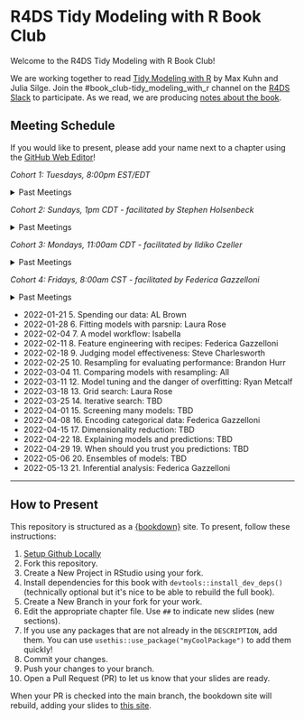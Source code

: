 # R4DS Tidy Modeling with R Book Club

Welcome to the R4DS Tidy Modeling with R Book Club!

We are working together to read [Tidy Modeling with R](https://www.tmwr.org/) by Max Kuhn and Julia Silge.
Join the #book_club-tidy_modeling_with_r channel on the [R4DS Slack](https://r4ds.io/join) to participate.
As we read, we are producing [notes about the book](https://r4ds.github.io/bookclub-tmwr/).

## Meeting Schedule

If you would like to present, please add your name next to a chapter using the [GitHub Web Editor](https://youtu.be/d41oc2OMAuI)!

*Cohort 1: Tuesdays, 8:00pm EST/EDT*

<details>
  <summary> Past Meetings </summary>

- 2021-01-05: Chapter 1: Software for modeling: Jon Harmon
- 2021-01-12: Chapter 2: A tidyverse primer: Jonathan Trattner
- 2021-01-19: Chapter 3: A review of R modeling fundamentals: Tony ElHabr
- 2021-01-26: Chapter 4: The Ames housing data: Tan Ho
- 2021-02-02: Chapter 5: Spending our data: Asmae Toumi
- 2021-02-09: Chapter 6: Feature engineering with recipes: Pavitra Chakravarty
- 2021-02-16: Chapter 7: Fitting models with parsnip: Jordan Krogmann
- 2021-02-23: Chapter 8: A model workflow: Ben Gramza
- 2021-03-02: Chapter 9: Judging model effectiveness: Joe Sydlowski
- 2021-03-09: Q&A with authors Max Kuhn & Julia Silge: Chapters 1-9
- 2021-03-16: Chapter 10: Resampling for evaluating performance: Asmae Toumi/Jon Harmon
- 2021-03-23: Chapter 11: Comparing models with resampling: Jon Harmon
- 2021-03-30: Chapter 12: Modeling tuning and the dangers of overfitting: Andrew Farina
- 2021-04-06: Chapter 13: Grid search: Jim Gruman
- 2021-04-13: Chapter 14: Iterative search: Asmae Toumi
- 2021-04-20: Chapter 15: Screening many models: Tony ElHabr
- 2021-05-11: What we missed about {workflowsets}
- 2021-05-18: Q&A with authors Max Kuhn & Julia Silge: Chapters 10-15
- 2021-05-25: Stacks: Asmae Toumi
- 2021-06-01: More Stacks: Tony ElHabr
- 2021-08-31: Chapter 17: Dimensionality reduction: Jon Harmon
- 2021-09-07: Chapter 18: Explaining models and predictions: Joe Sydlowski
- 2021-09-14: Chapter 19: When should you trust your predictions?: Tony ElHabr
- 2021-10-05: Chapter 20: Ensembles of models: Asmae Toumi and Simon Couch
- 2021-10-19: SLICED finale exploration: Tony ElHabr
</details>


*Cohort 2: Sundays, 1pm CDT - facilitated by Stephen Holsenbeck*

<details>
  <summary> Past Meetings </summary>

- 2021-02-07: Chapter 1: Software for modeling: Stephen Holsenbeck
- 2021-02-14: Chapter 2: A tidyverse primer: Kevin Kent
- 2021-02-21: Chapter 3: A review of R modeling fundamentals: Layla Bouzoubaa
- 2021-02-28: Chapter 4: The Ames housing data: Amélie Gourdon-Kanhukamwe
- 2021-03-07: Chapter 5: Spending our data: Amélie Gourdon-Kanhukamwe
- 2021-03-21: Chapter 6: Feature engineering with recipes: Graeme Davidson
- 2021-03-28: AI Ethics
- 2021-04-11: Chapter 7: Fitting models with parsnip: Shamsuddeen Hassan Muhammad
- 2021-04-18: Chapter 9: Judging model effectiveness: Luke Shaw
- 2021-04-25: Chapter 8: A model workflow: Kevin Kent
- 2021-05-02: Chapter 10: Resampling for evaluating performance: Rahul Bahadur
- 2021-05-09: Chapter 11: Comparing models with resampling: Graeme Davidson
- 2021-05-16: Chapter 12: Model tuning and the dangers of overfitting: Janita
- 2021-05-23: Chapter 13: Grid search: Stephen Holsenbeck
- 2021-05-30: Chapter 14: Iterative search: Stephen Holsenbeck
- 2021-06-06: Chapter 15: Screening many models: Luke Shaw
</details>


*Cohort 3: Mondays, 11:00am CDT - facilitated by Ildiko Czeller*

<details>
  <summary> Past Meetings </summary>

- 2021-03-29: Chapter 1: Software for modeling: Ildiko Czeller
- 2021-04-05: Chapter 2: A tidyverse primer: Daniel Chen
- 2021-04-12: Chapter 3: A review of R modeling fundamentals: Edgar Zamora
- 2021-04-19: Chapter 4: The Ames housing data: Jiwan Heo
- 2021-04-26: Chapter 5: Spending our data: Ildiko Czeller
- 2021-05-24: Chapter 6: Feature engineering with recipes: Priyanka Gagneja
- 2021-06-07: Chapter 7: Fitting models with parsnip: Toryn Schafer
- 2021-06-14: Chapter 8: A model workflow: Ildiko Czeller
- 2021-06-28: Chapter 9: Judging model effectiveness: Federica Gazzelloni
- 2021-07-05: Chapter 10: Resampling for evaluating performance: Jiwan Heo
- 2021-07-19: Chapter 11: Comparing models with resampling: Edgar Zamora
- 2021-07-26: Chapter 12: Model tuning and the dangers of overfitting: Daniel Chen
- 2021-08-09: Chapter 13: Grid search: Jiwan Heo
- 2021-08-16: Chapter 14: Iterative search: Ildiko Czeller
- 2021-08-23: Chapter 15: Screening many models: Federica Gazzelloni
- 2021-09-20: Chapter 17: Dimensionality reduction: Ildiko Czeller & Federica Gazzelloni
- 2021-09-27: Chapter 18: Explaining models and predictions: Ildiko Czeller & Federica Gazzelloni  
- 2021-10-04: Chapter 19: When should you trust your predictions?: Ildiko Czeller & Federica Gazzelloni  
- 2021-10-18: Chapter 20: Ensembles of models: Jiwan Heo
- 2021-11-08: Chapter 21: Inferential analysis: Ildiko Czeller
</details>


*Cohort 4: Fridays, 8:00am CST - facilitated by Federica Gazzelloni*

<details>
  <summary> Past Meetings </summary>
  	
- 2021-12-03	0. Hello World - Book club Intro: Federica Gazzelloni
- 2021-12-10	1. Software for modeling: Federica Gazzelloni	
- 2021-12-17	2. A tidyverse primer: Brandon Hurr	
- 2022-01-07	3. A review of R modeling fundamentals: AL Brown	
- 2022-01-14	4. The Ames housing data: Laura Prado	

</details>

- 2022-01-21	5. Spending our data: AL Brown	
- 2022-01-28	6. Fitting models with parsnip: Laura Rose	
- 2022-02-04	7. A model workflow: Isabella	
- 2022-02-11	8. Feature engineering with recipes: Federica Gazzelloni	
- 2022-02-18	9. Judging model effectiveness: Steve Charlesworth	
- 2022-02-25	10. Resampling for evaluating performance: Brandon Hurr	
- 2022-03-04	11. Comparing models with resampling: All	
- 2022-03-11	12. Model tuning and the danger of overfitting: Ryan Metcalf	
- 2022-03-18	13. Grid search: Laura Rose	
- 2022-03-25	14. Iterative search: TBD	
- 2022-04-01	15. Screening many models: TBD	
- 2022-04-08	16. Encoding categorical data: Federica Gazzelloni	
- 2022-04-15	17. Dimensionality reduction: TBD	
- 2022-04-22	18. Explaining models and predictions: TBD	
- 2022-04-29	19. When should you trust you predictions: TBD	
- 2022-05-06	20. Ensembles of models: TBD	
- 2022-05-13	21. Inferential analysis: Federica Gazzelloni	

<hr>  

## How to Present

This repository is structured as a [{bookdown}](https://CRAN.R-project.org/package=bookdown) site.
To present, follow these instructions:

1. [Setup Github Locally](https://www.youtube.com/watch?v=hNUNPkoledI)
2. Fork this repository.
3. Create a New Project in RStudio using your fork.
4. Install dependencies for this book with `devtools::install_dev_deps()` (technically optional but it's nice to be able to rebuild the full book).
5. Create a New Branch in your fork for your work.
6. Edit the appropriate chapter file. Use `##` to indicate new slides (new sections).
7. If you use any packages that are not already in the `DESCRIPTION`, add them. You can use `usethis::use_package("myCoolPackage")` to add them quickly!
8. Commit your changes.
9. Push your changes to your branch.
10. Open a Pull Request (PR) to let us know that your slides are ready.

When your PR is checked into the main branch, the bookdown site will rebuild, adding your slides to [this site](https://r4ds.github.io/bookclub-tmwr/).
